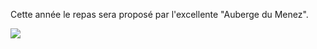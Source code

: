 Cette année le repas sera proposé par l'excellente "Auberge du Menez".

![](/img/2023/publique-collectif-aurita.jpg)
